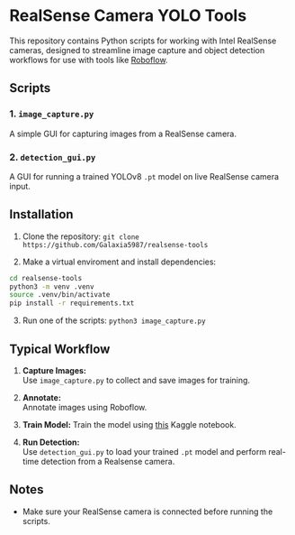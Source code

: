 # RealSense Camera YOLO Tools

This repository contains Python scripts for working with Intel RealSense cameras, designed to streamline image capture and object detection workflows for use with tools like [Roboflow](https://roboflow.com/).

## Scripts

### 1. `image_capture.py`

A simple GUI for capturing images from a RealSense camera.

### 2. `detection_gui.py`

A GUI for running a trained YOLOv8 `.pt` model on live RealSense camera input.

## Installation

1. Clone the repository: `git clone https://github.com/Galaxia5987/realsense-tools`

2. Make a virtual enviroment and install dependencies: 
```bash
cd realsense-tools
python3 -m venv .venv
source .venv/bin/activate
pip install -r requirements.txt
```

3. Run one of the scripts: `python3 image_capture.py`

## Typical Workflow

1. **Capture Images:**  
     Use `image_capture.py` to collect and save images for training.

2. **Annotate:**  
     Annotate images using Roboflow.

3. **Train Model:**
     Train the model using [this](https://www.kaggle.com/code/adarwas/yolov8-traning-and-conversion-to-rknn) Kaggle notebook.

4. **Run Detection:**  
     Use `detection_gui.py` to load your trained `.pt` model and perform real-time detection from a Realsense camera.

## Notes

- Make sure your RealSense camera is connected before running the scripts.